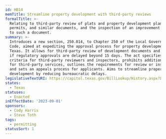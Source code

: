 ```yaml
---
id: HB14
memTitle: Streamline property development with third-party reviews
formalTitle: >-
  Relating to third-party review of plats and property development plans,
  permits, and similar documents, and the inspection of an improvement related
  to such a document.
summary: >-
  Introduces a new section, 250.014, to Chapter 250 of the Local Government
  Code, aimed at expediting the approval process for property development in
  Texas. It allows for third-party review of development documents and permits
  if regulatory approvals are delayed beyond 15 days. The act specifies the
  criteria for third-party reviewers and inspectors, prohibits additional fees
  for third-party services, outlines the requirements for review or inspection,
  and sets an appeals process for applicants. Aims to streamline property
  development by reducing bureaucratic delays.
legislativeTextURI: https://capitol.texas.gov/BillLookup/History.aspx?LegSess=88R&Bill=HB14
states:
  - Texas
statuses:
  - Enacted
inEffectDate: '2023-09-01'
sponsors:
  - Cody Harris
  - Steve Toth
tags:
  - permitting
statusSort: 1
---
```

